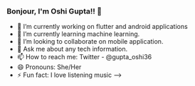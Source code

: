 ### Bonjour, I'm Oshi Gupta!! 👋

- 🔭 I’m currently working on flutter and android applications
- 🌱 I’m currently learning machine learning.
- 👯 I’m looking to collaborate on mobile application.
- 💬 Ask me about any tech information.
- 📫 How to reach me: Twitter - @gupta_oshi36
- 😄 Pronouns: She/Her
- ⚡ Fun fact: I love listening music
-->
